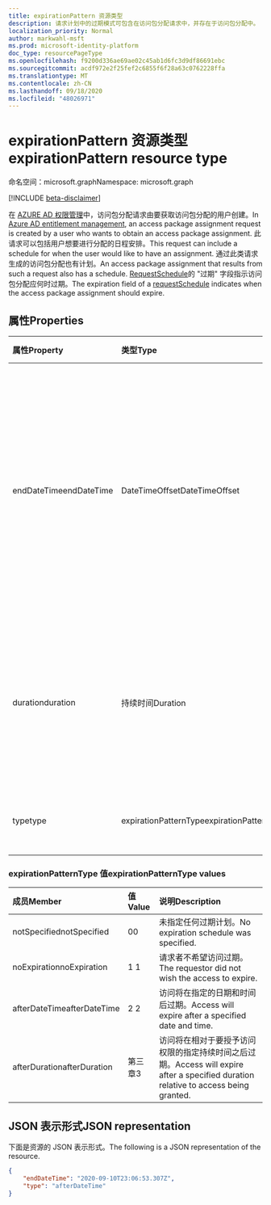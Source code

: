 ```yaml
---
title: expirationPattern 资源类型
description: 请求计划中的过期模式可包含在访问包分配请求中，并存在于访问包分配中。
localization_priority: Normal
author: markwahl-msft
ms.prod: microsoft-identity-platform
doc_type: resourcePageType
ms.openlocfilehash: f9200d336ae69ae02c45ab1d6fc3d9df86691ebc
ms.sourcegitcommit: acdf972e2f25fef2c6855f6f28a63c0762228ffa
ms.translationtype: MT
ms.contentlocale: zh-CN
ms.lasthandoff: 09/18/2020
ms.locfileid: "48026971"
---
```

# <a name="expirationpattern-resource-type"></a><span data-ttu-id="da923-103">expirationPattern 资源类型</span><span class="sxs-lookup"><span data-stu-id="da923-103">expirationPattern resource type</span></span>

<span data-ttu-id="da923-104">命名空间：microsoft.graph</span><span class="sxs-lookup"><span data-stu-id="da923-104">Namespace: microsoft.graph</span></span>

[!INCLUDE [beta-disclaimer](../../includes/beta-disclaimer.md)]

<span data-ttu-id="da923-105">在 [AZURE AD 权限管理](entitlementmanagement-root.md)中，访问包分配请求由要获取访问包分配的用户创建。</span><span class="sxs-lookup"><span data-stu-id="da923-105">In [Azure AD entitlement management](entitlementmanagement-root.md), an access package assignment request is created by a user who wants to obtain an access package assignment.</span></span> <span data-ttu-id="da923-106">此请求可以包括用户想要进行分配的日程安排。</span><span class="sxs-lookup"><span data-stu-id="da923-106">This request can include a schedule for when the user would like to have an assignment.</span></span>  <span data-ttu-id="da923-107">通过此类请求生成的访问包分配也有计划。</span><span class="sxs-lookup"><span data-stu-id="da923-107">An access package assignment that results from such a request also has a schedule.</span></span>  <span data-ttu-id="da923-108">[RequestSchedule](requestschedule.md)的 "过期" 字段指示访问包分配应何时过期。</span><span class="sxs-lookup"><span data-stu-id="da923-108">The expiration field of a [requestSchedule](requestschedule.md) indicates when the access package assignment should expire.</span></span>

## <a name="properties"></a><span data-ttu-id="da923-109">属性</span><span class="sxs-lookup"><span data-stu-id="da923-109">Properties</span></span>

| <span data-ttu-id="da923-110">属性</span><span class="sxs-lookup"><span data-stu-id="da923-110">Property</span></span>     | <span data-ttu-id="da923-111">类型</span><span class="sxs-lookup"><span data-stu-id="da923-111">Type</span></span>        | <span data-ttu-id="da923-112">说明</span><span class="sxs-lookup"><span data-stu-id="da923-112">Description</span></span> |
|:-------------|:------------|:------------|
|<span data-ttu-id="da923-113">endDateTime</span><span class="sxs-lookup"><span data-stu-id="da923-113">endDateTime</span></span>|<span data-ttu-id="da923-114">DateTimeOffset</span><span class="sxs-lookup"><span data-stu-id="da923-114">DateTimeOffset</span></span>|<span data-ttu-id="da923-115">时间戳类型表示采用 ISO 8601 格式的日期和时间信息，始终采用 UTC 时间。</span><span class="sxs-lookup"><span data-stu-id="da923-115">The Timestamp type represents date and time information using ISO 8601 format and is always in UTC time.</span></span> <span data-ttu-id="da923-116">例如，2014 年 1 月 1 日午夜 UTC 如下所示：`'2014-01-01T00:00:00Z'`。</span><span class="sxs-lookup"><span data-stu-id="da923-116">For example, midnight UTC on Jan 1, 2014 would look like this: `'2014-01-01T00:00:00Z'`.</span></span>|
|<span data-ttu-id="da923-117">duration</span><span class="sxs-lookup"><span data-stu-id="da923-117">duration</span></span>|<span data-ttu-id="da923-118">持续时间</span><span class="sxs-lookup"><span data-stu-id="da923-118">Duration</span></span>|<span data-ttu-id="da923-119">请求者所需的 access 持续时间。</span><span class="sxs-lookup"><span data-stu-id="da923-119">The requestor's desired duration of access.</span></span> <span data-ttu-id="da923-120">如果在请求中指定，则 endDateTime 不应存在。</span><span class="sxs-lookup"><span data-stu-id="da923-120">If specified in a request, endDateTime should not be present.</span></span>|
|<span data-ttu-id="da923-121">type</span><span class="sxs-lookup"><span data-stu-id="da923-121">type</span></span>|<span data-ttu-id="da923-122">expirationPatternType</span><span class="sxs-lookup"><span data-stu-id="da923-122">expirationPatternType</span></span>|<span data-ttu-id="da923-123">请求者所需的过期模式类型。</span><span class="sxs-lookup"><span data-stu-id="da923-123">The requestor's desired expiration pattern type.</span></span>|

### <a name="expirationpatterntype-values"></a><span data-ttu-id="da923-124">expirationPatternType 值</span><span class="sxs-lookup"><span data-stu-id="da923-124">expirationPatternType values</span></span>

| <span data-ttu-id="da923-125">成员</span><span class="sxs-lookup"><span data-stu-id="da923-125">Member</span></span> | <span data-ttu-id="da923-126">值</span><span class="sxs-lookup"><span data-stu-id="da923-126">Value</span></span>| <span data-ttu-id="da923-127">说明</span><span class="sxs-lookup"><span data-stu-id="da923-127">Description</span></span> |
|:---------------|:--------|:----------|
|<span data-ttu-id="da923-128">notSpecified</span><span class="sxs-lookup"><span data-stu-id="da923-128">notSpecified</span></span>|<span data-ttu-id="da923-129">0</span><span class="sxs-lookup"><span data-stu-id="da923-129">0</span></span>|<span data-ttu-id="da923-130">未指定任何过期计划。</span><span class="sxs-lookup"><span data-stu-id="da923-130">No expiration schedule was specified.</span></span>|
|<span data-ttu-id="da923-131">noExpiration</span><span class="sxs-lookup"><span data-stu-id="da923-131">noExpiration</span></span>|<span data-ttu-id="da923-132">1 </span><span class="sxs-lookup"><span data-stu-id="da923-132">1</span></span>|<span data-ttu-id="da923-133">请求者不希望访问过期。</span><span class="sxs-lookup"><span data-stu-id="da923-133">The requestor did not wish the access to expire.</span></span>|
|<span data-ttu-id="da923-134">afterDateTime</span><span class="sxs-lookup"><span data-stu-id="da923-134">afterDateTime</span></span>|<span data-ttu-id="da923-135">2 </span><span class="sxs-lookup"><span data-stu-id="da923-135">2</span></span>|<span data-ttu-id="da923-136">访问将在指定的日期和时间后过期。</span><span class="sxs-lookup"><span data-stu-id="da923-136">Access will expire after a specified date and time.</span></span>|
|<span data-ttu-id="da923-137">afterDuration</span><span class="sxs-lookup"><span data-stu-id="da923-137">afterDuration</span></span>|<span data-ttu-id="da923-138">第三章</span><span class="sxs-lookup"><span data-stu-id="da923-138">3</span></span>|<span data-ttu-id="da923-139">访问将在相对于要授予访问权限的指定持续时间之后过期。</span><span class="sxs-lookup"><span data-stu-id="da923-139">Access will expire after a specified duration relative to access being granted.</span></span>|

## <a name="json-representation"></a><span data-ttu-id="da923-140">JSON 表示形式</span><span class="sxs-lookup"><span data-stu-id="da923-140">JSON representation</span></span>

<span data-ttu-id="da923-141">下面是资源的 JSON 表示形式。</span><span class="sxs-lookup"><span data-stu-id="da923-141">The following is a JSON representation of the resource.</span></span>

<!-- {
  "blockType": "resource",
  "optionalProperties": [

  ],
  "@odata.type": "microsoft.graph.expirationPattern",
  "baseType": ""
}-->

```json
{
    "endDateTime": "2020-09-10T23:06:53.307Z",
    "type": "afterDateTime"
}
```

<!-- uuid: 16cd6b66-4b1a-43a1-adaf-3a886856ed98
2019-02-04 14:57:30 UTC -->
<!-- {
  "type": "#page.annotation",
  "description": "expirationPattern resource",
  "keywords": "",
  "section": "documentation",
  "tocPath": ""
}-->


